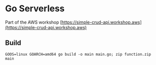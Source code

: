 # Go Serverless

Part of the AWS workshop [https://simple-crud-api.workshop.aws](https://simple-crud-api.workshop.aws)

## Build
```
GOOS=linux GOARCH=amd64 go build -o main main.go; zip function.zip main
```
